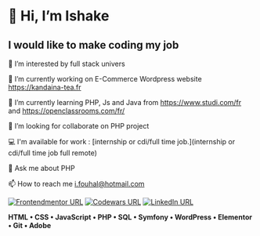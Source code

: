 # 👋 Hi, I’m Ishake

## I would like to make coding my job

👀 I’m interested by full stack univers

🔭 I’m currently working on E-Commerce Wordpress website https://kandaina-tea.fr 

🌱 I’m currently learning PHP, Js and Java from https://www.studi.com/fr and https://openclassrooms.com/fr/

👯 I’m looking for collaborate on PHP project

💻 I'm available for work : [internship or cdi/full time job.](internship or cdi/full time job full remote)

💬 Ask me about PHP

📫 How to reach me i.fouhal@hotmail.com

[![Frontendmentor URL](https://img.shields.io/badge/Frontend%20Mentor-89bf54?style=for-the-badge&logo=frontendmentor&logoColor=white)](https://www.frontendmentor.io/profile/if-web-dev)
[![Codewars URL](https://img.shields.io/badge/Codewars-critical?style=for-the-badge&logo=codewars&logoColor=white)](https://www.codewars.com/users/IfWebDev)
[![LinkedIn URL](https://img.shields.io/badge/linkedin-0a66c2?style=for-the-badge&logo=linkedin&logoColor=white)](https://www.codewars.com/users/IfWebDev)

**HTML • CSS • JavaScript • PHP • SQL • Symfony • WordPress • Elementor • Git • Adobe**
